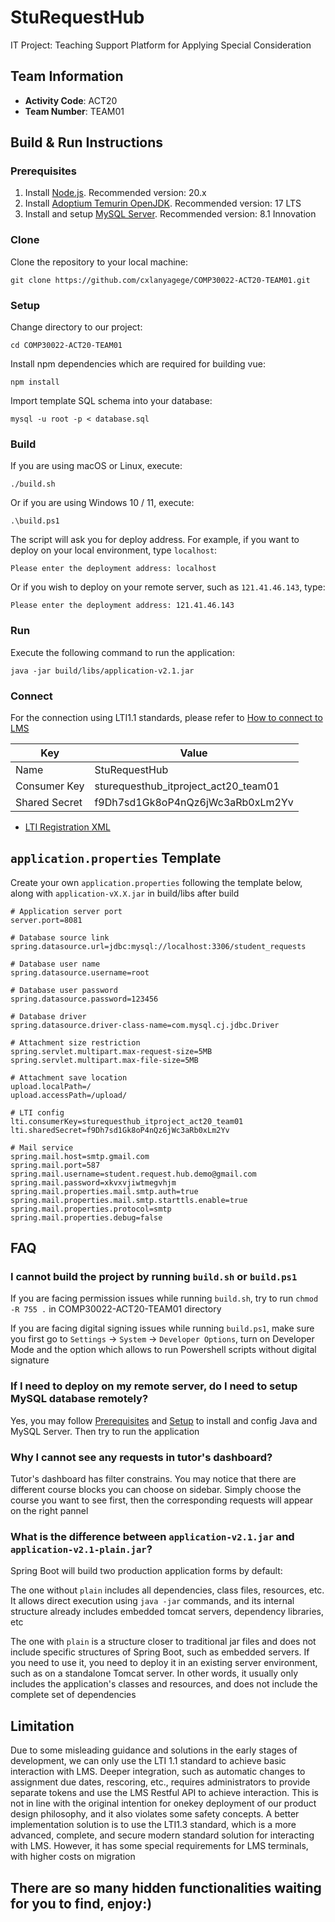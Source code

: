 # StuRequestHub
IT Project: Teaching Support Platform for Applying Special Consideration

## Team Information
- **Activity Code**: ACT20
- **Team Number**: TEAM01

## Build & Run Instructions

### Prerequisites
1. Install [Node.js](https://nodejs.org/en/download). Recommended version: 20.x
2. Install [Adoptium Temurin OpenJDK](https://adoptium.net/zh-CN/temurin/releases/). Recommended version: 17 LTS
3. Install and setup [MySQL Server](https://dev.mysql.com/downloads/mysql/). Recommended version: 8.1 Innovation

### Clone
Clone the repository to your local machine:

```
git clone https://github.com/cxlanyagege/COMP30022-ACT20-TEAM01.git
```

### Setup
Change directory to our project:

```
cd COMP30022-ACT20-TEAM01
```

Install npm dependencies which are required for building vue:

```
npm install
```

Import template SQL schema into your database:

```
mysql -u root -p < database.sql
```

### Build
If you are using macOS or Linux, execute:

```
./build.sh
```

Or if you are using Windows 10 / 11, execute:

```
.\build.ps1
```

The script will ask you for deploy address. For example, if you want to deploy on your local environment, type `localhost`:

```
Please enter the deployment address: localhost
```

Or if you wish to deploy on your remote server, such as `121.41.46.143`, type:

```
Please enter the deployment address: 121.41.46.143
```

### Run
Execute the following command to run the application:

```
java -jar build/libs/application-v2.1.jar
```

### Connect
For the connection using LTI1.1 standards, please refer to [How to connect to LMS](https://wxd.atlassian.net/wiki/spaces/~712020572c35dfb81c4ad48d0be3dc166f9960/pages/7438386/Deployment#Connect-to-LMS%3A)

| Key           | Value                                         |
|---------------|-----------------------------------------------|
| Name          | StuRequestHub                                 |
| Consumer Key  | sturequesthub_itproject_act20_team01          |
| Shared Secret | f9Dh7sd1Gk8oP4nQz6jWc3aRb0xLm2Yv              |

- [LTI Registration XML](https://github.com/cxlanyagege/COMP30022-ACT20-TEAM01/blob/main/registration.xml)

## `application.properties` Template
Create your own `application.properties` following the template below, along with `application-vX.X.jar` in build/libs after build
```
# Application server port
server.port=8081

# Database source link
spring.datasource.url=jdbc:mysql://localhost:3306/student_requests

# Database user name
spring.datasource.username=root

# Database user password
spring.datasource.password=123456

# Database driver
spring.datasource.driver-class-name=com.mysql.cj.jdbc.Driver

# Attachment size restriction
spring.servlet.multipart.max-request-size=5MB
spring.servlet.multipart.max-file-size=5MB

# Attachment save location
upload.localPath=/
upload.accessPath=/upload/

# LTI config
lti.consumerKey=sturequesthub_itproject_act20_team01
lti.sharedSecret=f9Dh7sd1Gk8oP4nQz6jWc3aRb0xLm2Yv

# Mail service
spring.mail.host=smtp.gmail.com
spring.mail.port=587
spring.mail.username=student.request.hub.demo@gmail.com
spring.mail.password=xkvxvjiwtmegvhjm
spring.mail.properties.mail.smtp.auth=true
spring.mail.properties.mail.smtp.starttls.enable=true
spring.mail.properties.protocol=smtp
spring.mail.properties.debug=false
```

## FAQ
### I cannot build the project by running `build.sh` or `build.ps1`
If you are facing permission issues while running `build.sh`, try to run `chmod -R 755 .` in COMP30022-ACT20-TEAM01 directory

If you are facing digital signing issues while running `build.ps1`, make sure you first go to `Settings` -> `System` -> `Developer Options`, turn on Developer Mode and the option which allows to run Powershell scripts without digital signature

### If I need to deploy on my remote server, do I need to setup MySQL database remotely?
Yes, you may follow [Prerequisites](#prerequisites) and [Setup](#setup) to install and config Java and MySQL Server. Then try to run the application

### Why I cannot see any requests in tutor's dashboard?
Tutor's dashboard has filter constrains. You may notice that there are different course blocks you can choose on sidebar. Simply choose the course you want to see first, then the corresponding requests will appear on the right pannel

### What is the difference between `application-v2.1.jar` and `application-v2.1-plain.jar`?
Spring Boot will build two production application forms by default:

The one without `plain` includes all dependencies, class files, resources, etc. It allows direct execution using `java -jar` commands, and its internal structure already includes embedded tomcat servers, dependency libraries, etc

The one with `plain` is a structure closer to traditional jar files and does not include specific structures of Spring Boot, such as embedded servers. If you need to use it, you need to deploy it in an existing server environment, such as on a standalone Tomcat server. In other words, it usually only includes the application's classes and resources, and does not include the complete set of dependencies

## Limitation
Due to some misleading guidance and solutions in the early stages of development, we can only use the LTI 1.1 standard to achieve basic interaction with LMS. Deeper integration, such as automatic changes to assignment due dates, rescoring, etc., requires administrators to provide separate tokens and use the LMS Restful API to achieve interaction. This is not in line with the original intention for onekey deployment of our product design philosophy, and it also violates some safety concepts. A better implementation solution is to use the LTI1.3 standard, which is a more advanced, complete, and secure modern standard solution for interacting with LMS. However, it has some special requirements for LMS terminals, with higher costs on migration

## There are so many hidden functionalities waiting for you to find, enjoy:)
